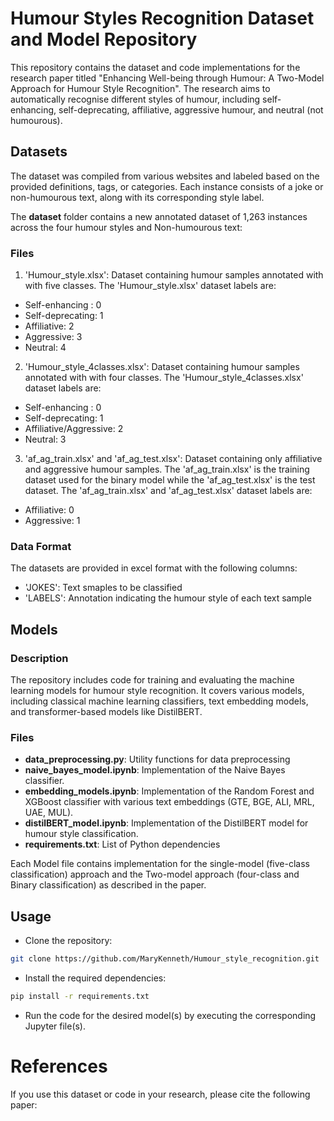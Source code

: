 # Humour Styles Recognition Dataset and Model Repository

This repository contains the dataset and code implementations for the research paper titled "Enhancing Well-being through Humour: A Two-Model Approach for Humour Style Recognition". The research aims to automatically recognise different styles of humour, including self-enhancing, self-deprecating, affiliative, aggressive humour, and neutral (not humourous).

## Datasets
The dataset was compiled from various websites and labeled based on the provided definitions, tags, or categories. Each instance consists of a joke or non-humourous text, along with its corresponding style label.

The **dataset** folder contains a new annotated dataset of 1,263 instances across the four humour styles and Non-humourous text: 

### Files
1. 'Humour_style.xlsx': Dataset containing humour samples annotated with with five classes. 
The 'Humour_style.xlsx' dataset labels are:
- Self-enhancing : 0
- Self-deprecating: 1
- Affiliative: 2
- Aggressive: 3
- Neutral: 4

2. 'Humour_style_4classes.xlsx': Dataset containing humour samples annotated with with four classes. 
The 'Humour_style_4classes.xlsx' dataset labels are:
- Self-enhancing : 0
- Self-deprecating: 1
- Affiliative/Aggressive: 2
- Neutral: 3

3. 'af_ag_train.xlsx' and 'af_ag_test.xlsx': Dataset containing only affiliative and aggressive humour samples. The 'af_ag_train.xlsx' is the training dataset used for the binary model while the 'af_ag_test.xlsx' is the test dataset. 
The 'af_ag_train.xlsx' and 'af_ag_test.xlsx' dataset labels are:
- Affiliative: 0
- Aggressive: 1

### Data Format
The datasets are provided in excel format with the following columns:
- 'JOKES': Text smaples to be classified
- 'LABELS': Annotation indicating the humour style of each text sample

## Models 
### Description
The repository includes code for training and evaluating the machine learning models for humour style recognition. It covers various models, including classical machine learning classifiers, text embedding models, and transformer-based models like DistilBERT.

### Files
- **data_preprocessing.py**: Utility functions for data preprocessing 
- **naive_bayes_model.ipynb**: Implementation of the Naive Bayes classifier.
- **embedding_models.ipynb**: Implementation of the Random Forest and XGBoost classifier with various text embeddings (GTE, BGE, ALI, MRL, UAE, MUL).
- **distilBERT_model.ipynb**: Implementation of the DistilBERT model for humour style classification.
- **requirements.txt**: List of Python dependencies

Each Model file contains implementation for the single-model (five-class classification) approach and the Two-model approach (four-class and Binary classification) as described in the paper. 

## Usage
- Clone the repository:
```bash
git clone https://github.com/MaryKenneth/Humour_style_recognition.git
```

- Install the required dependencies:    
```bash
pip install -r requirements.txt
```
- Run the code for the desired model(s) by executing the corresponding Jupyter file(s).

# References
If you use this dataset or code in your research, please cite the following paper:

